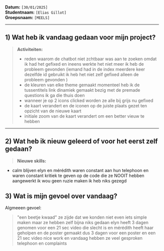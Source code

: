 **Datum:** `[30/01/2025]`  
**Studentnaam:** `[Elias Gillot]`  
**Groepsnaam:** `[MEELS]`

---

## 1) Wat heb ik vandaag gedaan voor mijn project?

> **Activiteiten:**
>
> - reden waarom de chatbot niet zchtbaar was aan te zoeken omdat ik had het gefixed en ineens werkte het niet meer ik heb de probleem gevonden (iemand had in de index meerdere keer dezelfde id gebruikt ik heb het niet zelf gefixed alleen de probleem gevonden )
> - de kleuren van elke theme gemaakt momenteel heb ik de tussentitels link dinamiek gemaakt bezig met de premade questions ik ga die thuis doen
> - wanneer je op 2 icons clicked worden ze alle bij grijs nu gefixed
> - de kaart verandert en de iconen op de juiste plaats gezet ten opzicht van de nieuwe kaart
> - initiale zoom van de kaart verandert om een better vieuw te hebben

---

## 2) Wat heb ik nieuw geleerd of voor het eerst zelf gedaan?

> **Nieuwe skills:**

- calm blijven elyn en mérédith waren constant aan hun telephoon en waren constant kritiek te geven op de code die ze NOOIT hebben aangewerkt ik wou geen ruzie maken ik heb niks gezegd

## 3) Wat is mijn gevoel over vandaag?

Algmeeen gevoel:

> "een beetje kwaad" ze zijde dat we konden niet even iets simple maken maar ze hebben zelf bijna niks gedaan elyn heeft 3 dagen genomen voor een 21 sec video die slecht is en mérédith heeft haar geholpen en de poster gemaakt dus 3 dagen voor een poster en een 21 sec video nice work en vandaag hebben ze veel gesproken telephoon en complaints
